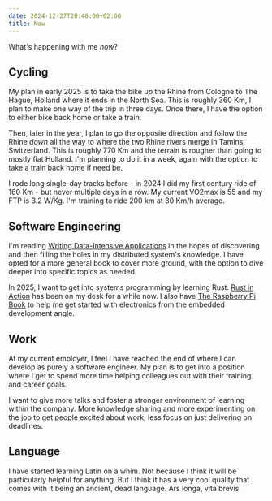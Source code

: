 ```yaml
---
date: 2024-12-27T20:48:00+02:00
title: Now
---
```


What's happening with me _now_?

<!--more-->

## Cycling

My plan in early 2025 is to take the bike _up_ the Rhine from Cologne to The Hague, Holland where it ends in the North Sea.
This is roughly 360 Km, I plan to make one way of the trip in three days.
Once there, I have the option to either bike back home or take a train.

Then, later in the year, I plan to go the opposite direction and follow the Rhine _down_ all the way to where the two Rhine rivers merge in Tamins, Switzerland.
This is roughly 770 Km and the terrain is rougher than going to mostly flat Holland.
I'm planning to do it in a week, again with the option to take a train back home if need be.

I rode long single-day tracks before - in 2024 I did my first century ride of 160 Km - but never multiple days in a row.
My current VO2max is 55 and my FTP is 3.2 W/Kg.
I'm training to ride 200 km at 30 Km/h average.

## Software Engineering

I'm reading [Writing Data-Intensive Applications](https://martin.kleppmann.com/2017/03/27/designing-data-intensive-applications.html) in the hopes of discovering and then filling the holes in my distributed system's knowledge.
I have opted for a more general book to cover more ground, with the option to dive deeper into specific topics as needed.

In 2025, I want to get into systems programming by learning Rust.
[Rust in Action](https://www.rustinaction.com/) has been on my desk for a while now.
I also have [The Raspberry Pi Book](https://store.rpipress.cc/collections/getting-started/products/get-started-with-micropython-on-raspberry-pi-pico-2nd-edition) to help me get started with electronics from the embedded development angle.

## Work

At my current employer, I feel I have reached the end of where I can develop as purely a software engineer.
My plan is to get into a position where I get to spend more time helping colleagues out with their training and career goals.

I want to give more talks and foster a stronger environment of learning within the company.
More knowledge sharing and more experimenting on the job to get people excited about work, less focus on just delivering on deadlines.

## Language

I have started learning Latin on a whim.
Not because I think it will be particularly helpful for anything.
But I think it has a very cool quality that comes with it being an ancient, dead language.
Ars longa, vita brevis.
